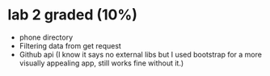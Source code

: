 # lab 2 graded (10%)

- phone directory
- Filtering data from get request
- Github api (I know it says no external libs but I used bootstrap for a more visually appealing app, still works fine without it.)
